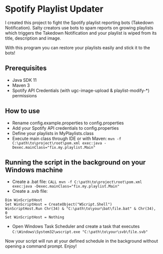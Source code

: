 # Spotify Playlist Updater

I created this project to fight the Spotify playlist reporting bots (Takedown Notification).
Salty creators use bots to spam reports on growing playlists which triggers the Takedown Notification and your playlist is wiped from its title, description and image.

With this program you can restore your playlists easily and stick it to the bots!

## Prerequisites
- Java SDK 11
- Maven 3
- Spotify API Credentials (with ugc-image-upload & playlist-modify-*) permissions

## How to use
- Rename config.example.properties to config.properties
- Add your Spotify API credentials to config.properties
- Define your playlists in MyPlaylists.class 
- Execute main class through IDE or with Maven: `mvn -f C:\path\to\project\root\pom.xml exec:java -Dexec.mainClass="fix.my.playlist.Main"`

## Running the script in the background on your Windows machine
- Create a .bat file: `CALL mvn -f C:\path\to\project\root\pom.xml exec:java -Dexec.mainClass="fix.my.playlist.Main"`
- Create a .svb file: 
```
Dim WinScriptHost
Set WinScriptHost = CreateObject("WScript.Shell")
WinScriptHost.Run Chr(34) & "C:\path\to\your\bat\file.bat" & Chr(34), 0
Set WinScriptHost = Nothing
```
- Open Windows Task Scheduler and create a task that executes `C:\Windows\System32\wscript.exe "C:\path\to\your\svb\file.svb"`

Now your script will run at your defined schedule in the background without opening a command prompt. Enjoy!
